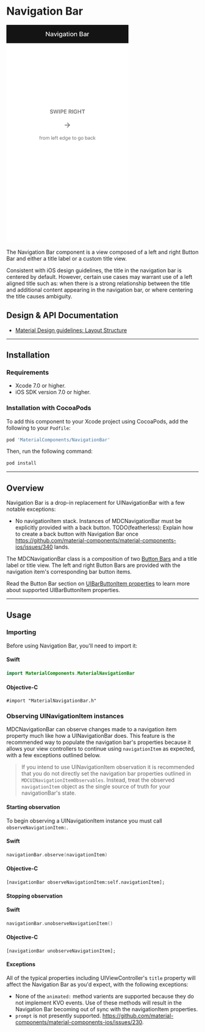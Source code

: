 <!--docs:
title: "Navigation Bars"
layout: detail
section: components
excerpt: "The Navigation Bar component is a view composed of a left and right Button Bar and either a title label or a custom title view."
iconId: toolbar
path: /catalog/flexible-headers/navigation-bars/
api_doc_root: true
-->

# Navigation Bar

<div class="article__asset article__asset--screenshot">
  <img src="docs/assets/navigation_bar.png" alt="Navigation Bar" width="320">
</div>

The Navigation Bar component is a view composed of a left and right Button Bar and either a title
label or a custom title view.

Consistent with iOS design guidelines, the title in the navigation bar is centered by default. However, certain use cases may warrant use of a left aligned title such as: when there is a strong relationship between the title and additional content appearing in the navigation bar, or where centering the title causes ambiguity.

## Design & API Documentation

<ul class="icon-list">
  <li class="icon-list-item icon-list-item--spec"><a href="https://material.io/guidelines/layout/structure.html">Material Design guidelines: Layout Structure</a></li>
</ul>

- - -

## Installation

### Requirements

- Xcode 7.0 or higher.
- iOS SDK version 7.0 or higher.

### Installation with CocoaPods

To add this component to your Xcode project using CocoaPods, add the following to your `Podfile`:

``` bash
pod 'MaterialComponents/NavigationBar'
```
<!--{: .code-renderer.code-renderer--install }-->

Then, run the following command:

``` bash
pod install
```

- - -

## Overview

Navigation Bar is a drop-in replacement for UINavigationBar with a few notable exceptions:

- No navigationItem stack. Instances of MDCNavigationBar must be explicitly provided with a back
  button. TODO(featherless): Explain how to create a back button with Navigation Bar once
  https://github.com/material-components/material-components-ios/issues/340 lands.

The MDCNavigationBar class is a composition of two [Button Bars](../ButtonBar) and a title label or
title view. The left and right Button Bars are provided with the navigation item's corresponding bar
button items.

Read the Button Bar section on
[UIBarButtonItem properties](../ButtonBar/#uibarbuttonitem-properties) to learn more about supported
UIBarButtonItem properties.




- - -

## Usage

### Importing

Before using Navigation Bar, you'll need to import it:

<!--<div class="material-code-render" markdown="1">-->
#### Swift
``` swift
import MaterialComponents.MaterialNavigationBar
```

#### Objective-C

``` objc
#import "MaterialNavigationBar.h"
```
<!--</div>-->

### Observing UINavigationItem instances

MDCNavigationBar can observe changes made to a navigation item property much like how a
UINavigationBar does. This feature is the recommended way to populate the navigation bar's
properties because it allows your view controllers to continue using `navigationItem` as expected,
with a few exceptions outlined below.

> If you intend to use UINavigationItem observation it is recommended that you do not directly set
> the navigation bar properties outlined in `MDCUINavigationItemObservables`. Instead, treat the
> observed `navigationItem` object as the single source of truth for your navigationBar's state.

#### Starting observation

To begin observing a UINavigationItem instance you must call `observeNavigationItem:`.

<!--<div class="material-code-render" markdown="1">-->
#### Swift
``` swift
navigationBar.observe(navigationItem)
```

#### Objective-C
``` objc
[navigationBar observeNavigationItem:self.navigationItem];
```
<!--</div>-->

#### Stopping observation

<!--<div class="material-code-render" markdown="1">-->
#### Swift
``` swift
navigationBar.unobserveNavigationItem()
```

#### Objective-C
``` objc
[navigationBar unobserveNavigationItem];
```
<!--</div>-->

#### Exceptions

All of the typical properties including UIViewController's `title` property will affect the
Navigation Bar as you'd expect, with the following exceptions:

- None of the `animated:` method varients are supported because they do not implement KVO events.
  Use of these methods will result in the Navigation Bar becoming out of sync with the
  navigationItem properties.
- `prompt` is not presently supported. https://github.com/material-components/material-components-ios/issues/230.

